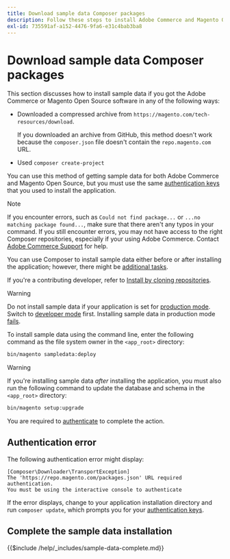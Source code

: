 ```yaml
---
title: Download sample data Composer packages
description: Follow these steps to install Adobe Commerce and Magento Open Source sample data using the Composer PHP Package Manager.
exl-id: 735591af-a152-4476-9fa6-e31c4bab3ba8
---
```

# Download sample data Composer packages

This section discusses how to install sample data if you got the Adobe Commerce or Magento Open Source software in any of the following ways:

*  Downloaded a compressed archive from `https://magento.com/tech-resources/download`.

   If you downloaded an archive from GitHub, this method doesn't work because the `composer.json` file doesn't contain the `repo.magento.com` URL.

*  Used `composer create-project`

You can use this method of getting sample data for both Adobe Commerce and Magento Open Source, but you must use the same [authentication keys](../prerequisites/authentication-keys.md) that you used to install the application.

>[!NOTE]
>
>If you encounter errors, such as `Could not find package...` or `...no matching package found...`, make sure that there aren't any typos in your command. If you still encounter errors, you may not have access to the right Composer repositories, especially if your using Adobe Commerce. Contact [Adobe Commerce Support](https://support.magento.com/hc/en-us) for help.

You can use Composer to install sample data either before or after installing the application; however, there might be [additional tasks](remove-or-update.md).

If you're a contributing developer, refer to [Install by cloning repositories](git-repositories.md).

>[!WARNING]
>
>Do not install sample data if your application is set for [production mode](../../configuration/bootstrap/application-modes.md#production-mode). Switch to [developer mode](../../configuration/bootstrap/application-modes.md#developer-mode) first. Installing sample data in production mode [fails](https://support.magento.com/hc/en-us/articles/360033824571#symptom-production-mode-trouble-samp-prod-).

To install sample data using the command line, enter the following command as the file system owner in the `<app_root>` directory:

```bash
bin/magento sampledata:deploy
```

>[!WARNING]
>
>If you're installing sample data _after_ installing the application, you must also run the following command to update the database and schema in the `<app_root>` directory:

```bash
bin/magento setup:upgrade
```

You are required to [authenticate](../prerequisites/authentication-keys.md) to complete the action.

## Authentication error

The following authentication error might display:

```terminal
[Composer\Downloader\TransportException]
The 'https://repo.magento.com/packages.json' URL required authentication.
You must be using the interactive console to authenticate
```

If the error displays, change to your application installation directory and run `composer update`, which prompts you for your [authentication keys](../prerequisites/authentication-keys.md).

## Complete the sample data installation

{{$include /help/_includes/sample-data-complete.md}}
